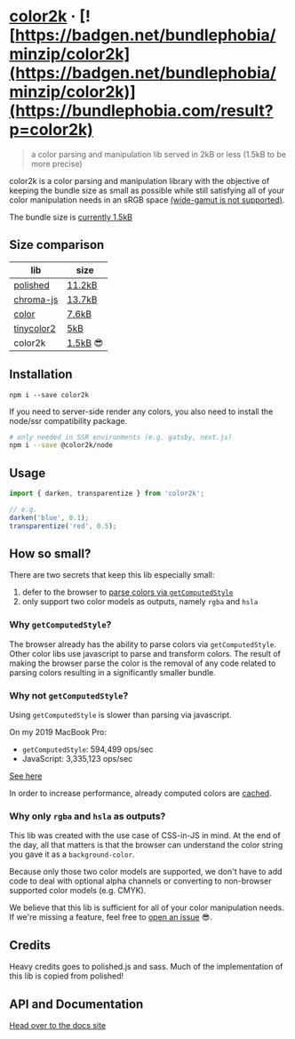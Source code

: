 # [color2k](https://color2k.com) · [![https://badgen.net/bundlephobia/minzip/color2k](https://badgen.net/bundlephobia/minzip/color2k)](https://bundlephobia.com/result?p=color2k)

> a color parsing and manipulation lib served in 2kB or less (1.5kB to be more precise)

color2k is a color parsing and manipulation library with the objective of keeping the bundle size as small as possible while still satisfying all of your color manipulation needs in an sRGB space [(wide-gamut is not supported)](https://github.com/ricokahler/color2k/issues/16).

The bundle size is [currently 1.5kB](https://bundlephobia.com/result?p=color2k)

## Size comparison

| lib                                                       | size                                                  |
| --------------------------------------------------------- | ----------------------------------------------------- |
| [polished](https://github.com/styled-components/polished) | [11.2kB](https://bundlephobia.com/result?p=polished)  |
| [chroma-js](<(https://github.com/gka/chroma.js)>)         | [13.7kB](https://bundlephobia.com/result?p=chroma-js) |
| [color](https://github.com/Qix-/color)                    | [7.6kB](https://bundlephobia.com/result?p=color)      |
| [tinycolor2](https://github.com/bgrins/TinyColor)         | [5kB](https://bundlephobia.com/result?p=tinycolor2)   |
| color2k                                                   | [1.5kB](https://bundlephobia.com/result?p=color2k) 😎 |

## Installation

```
npm i --save color2k
```

If you need to server-side render any colors, you also need to install the node/ssr compatibility package.

```bash
# only needed in SSR environments (e.g. gatsby, next.js)
npm i --save @color2k/node
```

## Usage

```js
import { darken, transparentize } from 'color2k';

// e.g.
darken('blue', 0.1);
transparentize('red', 0.5);
```

## How so small?

There are two secrets that keep this lib especially small:

1. defer to the browser to [parse colors via `getComputedStyle`](https://github.com/ricokahler/color2k/blob/63905b1ad09312cc4e06f20961c6dfb930a3ceb3/packages/parse-to-rgba/src/index.ts#L63)
2. only support two color models as outputs, namely `rgba` and `hsla`

### Why `getComputedStyle`?

The browser already has the ability to parse colors via `getComputedStyle`. Other color libs use javascript to parse and transform colors. The result of making the browser parse the color is the removal of any code related to parsing colors resulting in a significantly smaller bundle.

### Why not `getComputedStyle`?

Using `getComputedStyle` is slower than parsing via javascript.

On my 2019 MacBook Pro:

- `getComputedStyle`: 594,499 ops/sec
- JavaScript: 3,335,123 ops/sec

[See here](https://jsperf.com/polished-vs-canvas/3)

In order to increase performance, already computed colors are [cached](https://github.com/ricokahler/color2k/blob/22941f75aa9216f2a581a02da41b7fb8f18ffba4/packages/parse-to-rgba/src/index.ts#L41).

### Why only `rgba` and `hsla` as outputs?

This lib was created with the use case of CSS-in-JS in mind. At the end of the day, all that matters is that the browser can understand the color string you gave it as a `background-color`.

Because only those two color models are supported, we don't have to add code to deal with optional alpha channels or converting to non-browser supported color models (e.g. CMYK).

We believe that this lib is sufficient for all of your color manipulation needs. If we're missing a feature, feel free to [open an issue](https://github.com/ricokahler/color2k/issues/new) 😎.

## Credits

Heavy credits goes to polished.js and sass. Much of the implementation of this lib is copied from polished!

<!-- DOCS-END -->

## API and Documentation

[Head over to the docs site](https://color2k.com)
